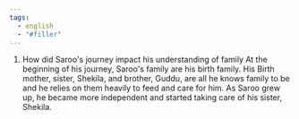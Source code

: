 ```yaml
---
tags:
  - english
  - "#filler"
---
```


1. How did Saroo's journey impact his understanding of family
At the beginning of his journey, Saroo's family are his birth family. His Birth mother, sister, Shekila, and brother, Guddu, are all he knows family to be and he relies on them heavily to feed and care for him. As Saroo grew up, he became more independent and started taking care of his sister, Shekila. 
